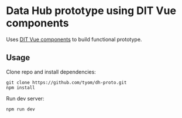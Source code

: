 # Data Hub prototype using DIT Vue components

Uses [DIT Vue components](https://github.com/tyom/dit-vue) to build functional prototype.

## Usage

Clone repo and install dependencies:

```
git clone https://github.com/tyom/dh-proto.git
npm install
```

Run dev server:

```
npm run dev
```
